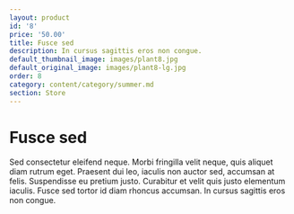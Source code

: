 ```yaml
---
layout: product
id: '8'
price: '50.00'
title: Fusce sed
description: In cursus sagittis eros non congue.
default_thumbnail_image: images/plant8.jpg
default_original_image: images/plant8-lg.jpg
order: 8
category: content/category/summer.md
section: Store
---
```


# Fusce sed

Sed consectetur eleifend neque. Morbi fringilla velit neque, quis aliquet diam rutrum eget. Praesent dui leo, iaculis non auctor sed, accumsan at felis. Suspendisse eu pretium justo. Curabitur et velit quis justo elementum iaculis. Fusce sed tortor id diam rhoncus accumsan. In cursus sagittis eros non congue.